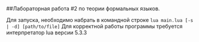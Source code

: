 ##Лабораторная работа #2 по теории формальных языков.

Для запуска, необходимо набрать в командной строке `lua main.lua [-s | -d] [path/to/file]`
Для корректной работы программы требуется интерпретатор lua версии 5.3.3
